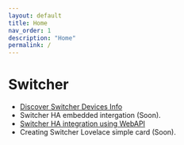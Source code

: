 ```yaml
---
layout: default
title: Home
nav_order: 1
description: "Home"
permalink: /
---
```


# Switcher

- [Discover Switcher Devices Info](docs/switcher/switcher_discovery.md)
- Switcher HA embedded intergation (Soon).
- [Switcher HA integration using WebAPI](docs/switcher/switcher_webapi.md)
- Creating Switcher Lovelace simple card (Soon). 
